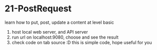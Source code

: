 # 21-PostRequest
learn how to put, post, update a content at level basic
1. host local web server, and API server
2. run url on localhost:9080, choose and see the result
3. check code on tab source :D
this is simple code, hope useful for you
